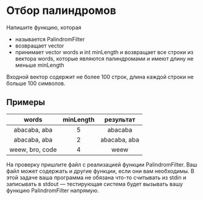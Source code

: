 # Отбор палиндромов

Напишите функцию, которая

* называется PalindromFilter
* возвращает vector<string>
* принимает vector<string> words и int minLength и возвращает все строки из вектора words, которые являются палиндромами и имеют длину не меньше minLength

Входной вектор содержит не более 100 строк, длина каждой строки не больше 100 символов.

## Примеры

|      words      | minLength |  результат   |
| :-------------: | :-------: | :----------: |
|  abacaba, aba   |     5     |   abacaba    |
|  abacaba, aba   |     2     | abacaba, aba |
| weew, bro, code |     4     |     weew     |

На проверку пришлите файл с реализацией функции PalindromFilter. Ваш файл может содержать и другие функции, если они вам необходимы. В этой задаче ваша программа не обязана что-то считывать из stdin и записывать в stdout — тестирующая система будет вызывать вашу функцию PalindromFilter напрямую.
